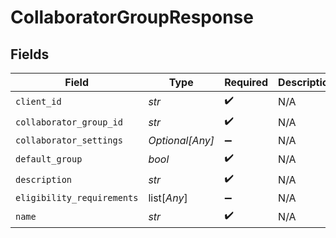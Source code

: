 # CollaboratorGroupResponse


## Fields

| Field                      | Type                       | Required                   | Description                |
| -------------------------- | -------------------------- | -------------------------- | -------------------------- |
| `client_id`                | *str*                      | :heavy_check_mark:         | N/A                        |
| `collaborator_group_id`    | *str*                      | :heavy_check_mark:         | N/A                        |
| `collaborator_settings`    | *Optional[Any]*            | :heavy_minus_sign:         | N/A                        |
| `default_group`            | *bool*                     | :heavy_check_mark:         | N/A                        |
| `description`              | *str*                      | :heavy_check_mark:         | N/A                        |
| `eligibility_requirements` | list[*Any*]                | :heavy_minus_sign:         | N/A                        |
| `name`                     | *str*                      | :heavy_check_mark:         | N/A                        |